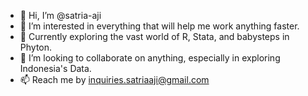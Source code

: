 - 👋 Hi, I’m @satria-aji
- 👀 I’m interested in everything that will help me work anything faster.
- 🌱 Currently exploring the vast world of R, Stata, and babysteps in Phyton.
- 💞️ I’m looking to collaborate on anything, especially in exploring Indonesia's Data.
- 📫 Reach me by inquiries.satriaaji@gmail.com

<!---
satria-aji/satria-aji is a ✨ special ✨ repository because its `README.md` (this file) appears on your GitHub profile.
You can click the Preview link to take a look at your changes.
--->
